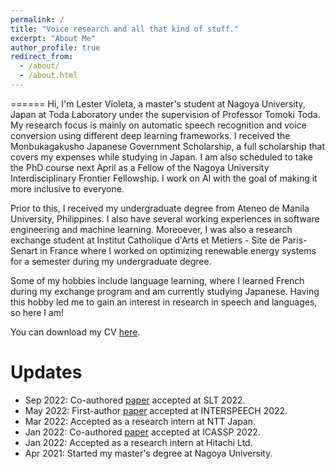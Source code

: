 ```yaml
---
permalink: /
title: "Voice research and all that kind of stuff."
excerpt: "About Me"
author_profile: true
redirect_from: 
  - /about/
  - /about.html
---
```


======
Hi, I'm Lester Violeta, a master's student at Nagoya University, Japan at Toda Laboratory under the supervision of Professor Tomoki Toda. My research focus is mainly on automatic speech recognition and voice conversion using different deep learning frameworks. I received the Monbukagakusho Japanese Government Scholarship, a full scholarship that covers my expenses while studying in Japan. I am also scheduled to take the PhD course next April as a Fellow of the Nagoya University Interdisciplinary Frontier Fellowship. I work on AI with the goal of making it more inclusive to everyone.

Prior to this, I received my undergraduate degree from Ateneo de Manila University, Philippines. I also have several working experiences in software engineering and machine learning. Moreoever, I was also a research exchange student at Institut Catholique d'Arts et Metiers - Site de Paris-Senart in France where I worked on optimizing renewable energy systems for a semester during my undergraduate degree.

Some of my hobbies include language learning, where I learned French during my exchange program and am currently studying Japanese. Having this hobby led me to gain an interest in research in speech and languages, so here I am!

You can download my CV [here](https://lesterphillip.github.io/files/CV.pdf).

Updates
======
- Sep 2022: Co-authored [paper](https://arxiv.org/abs/2210.10314) accepted at SLT 2022.
- May 2022: First-author [paper](https://arxiv.org/abs/2203.15431) accepted at INTERSPEECH 2022.
- Mar 2022: Accepted as a research intern at NTT Japan.
- Jan 2022: Co-authored [paper](https://arxiv.org/abs/2110.08213) accepted at ICASSP 2022.
- Jan 2022: Accepted as a research intern at Hitachi Ltd.
- Apr 2021: Started my master's degree at Nagoya University.
